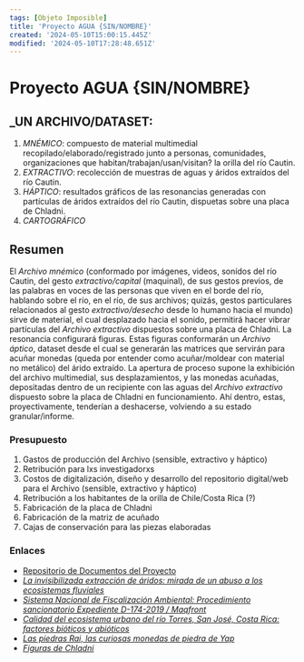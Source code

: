 ```yaml
---
tags: [Objeto Imposible]
title: 'Proyecto AGUA {SIN/NOMBRE}'
created: '2024-05-10T15:00:15.445Z'
modified: '2024-05-10T17:28:48.651Z'
---
```


# Proyecto AGUA {SIN/NOMBRE}

## _UN ARCHIVO/DATASET:
1. _MNÉMICO_: compuesto de material multimedial recopilado/elaborado/registrado junto a personas, comunidades, organizaciones que habitan/trabajan/usan/visitan? la orilla del río Cautin.
2. _EXTRACTIVO_: recolección de muestras de aguas y áridos extraídos del río Cautin.
3. _HÁPTICO_: resultados gráficos de las resonancias generadas con partículas de áridos extraídos del río Cautin, dispuetas sobre una placa de Chladni.
4. _CARTOGRÁFICO_

## Resumen
El _Archivo mnémico_ (conformado por imágenes, videos, sonídos del río Cautin, del gesto _extractivo/capital_ (maquinal), de sus gestos previos, de las palabras en voces de las personas que viven en el borde del río, hablando sobre el río, en el río, de sus archivos; quizás, gestos particulares relacionados al gesto _extractivo/desecho_ desde lo humano hacia el mundo) sirve de material, el cual desplazado hacia el sonido, permitirá hacer vibrar partículas del _Archivo extractivo_ dispuestos sobre una placa de Chladni. La resonancia configurará figuras. Estas figuras conformarán un _Archivo áptico_, dataset desde el cual se generarán las matrices que servirán para acuñar monedas (queda por entender como acuñar/moldear con material no metálico) del árido extraído. La apertura de proceso supone la exhibición del archivo multimedial, sus desplazamientos, y las monedas acuñadas, depositadas dentro de un recipiente con las aguas del _Archivo extractivo_ dispuesto sobre la placa de Chladni en funcionamiento. Ahí dentro, estas, proyectivamente, tenderían a deshacerse, volviendo a su estado granular/informe.

### Presupuesto
1. Gastos de producción del Archivo (sensible, extractivo y háptico)
2. Retribución para lxs investigadorxs
3. Costos de digitalización, diseño y desarrollo del repositorio digital/web para el Archivo (sensible, extractivo y háptico)
4. Retribución a los habitantes de la orilla de Chile/Costa Rica (?)
5. Fabricación de la placa de Chladni
6. Fabricación de la matriz de acuñado
7. Cajas de conservación para las piezas elaboradas

### Enlaces
- [Repositorio de Documentos del Proyecto](https://drive.google.com/drive/folders/1-kQqXorCk3hSv9bk3eVNX83sw08s6QAe?usp=sharing)
- [_La invisibilizada extracción de áridos: mirada de un abuso a los ecosistemas fluviales_](https://www.elmostrador.cl/destacado/2022/12/01/la-invisibilizada-extraccion-de-aridos-mirada-de-un-abuso-a-los-ecosistemas-fluviales/)
- [_Sistema Nacional de Fiscalización Ambiental: Procedimiento sancionatorio Expediente D-174-2019 / Maqfront_](https://snifa.sma.gob.cl/Sancionatorio/Ficha/2072?utm_source=pocket_saves)
- [_Calidad del ecosistema urbano del río Torres, San José, Costa Rica: factores bióticos y abióticos_](https://www.scielo.sa.cr/scielo.php?script=sci_arttext&pid=S1659-42662020000200527)
- [_Las piedras Rai, las curiosas monedas de piedra de Yap_](https://historia.nationalgeographic.com.es/a/piedras-rai-curiosas-monedas-piedra-yap_15807)
- [_Figuras de Chladni_](https://es.wikipedia.org/wiki/Figuras_de_Chladni)  
  


  
